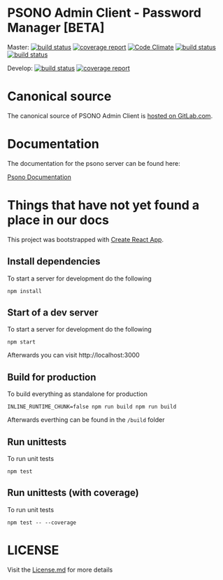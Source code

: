 # PSONO Admin Client - Password Manager [BETA]

Master:  [![build status](https://gitlab.com/psono/psono-admin-client/badges/master/build.svg)](https://gitlab.com/psono/psono-admin-client/commits/master) [![coverage report](https://gitlab.com/psono/psono-admin-client/badges/master/coverage.svg)](https://gitlab.com/psono/psono-admin-client/commits/master)  [![Code Climate](https://codeclimate.com/github/psono/psono-admin-client/badges/gpa.svg)](https://codeclimate.com/github/psono/psono-admin-client) [![build status](https://images.microbadger.com/badges/image/psono/psono-admin-client.svg)](https://hub.docker.com/r/psono/psono-admin-client/)  [![build status](https://img.shields.io/docker/pulls/psono/psono-admin-client.svg)](https://hub.docker.com/r/psono/psono-admin-client/)

Develop: [![build status](https://gitlab.com/psono/psono-admin-client/badges/develop/build.svg)](https://gitlab.com/psono/psono-admin-client/commits/develop) [![coverage report](https://gitlab.com/psono/psono-admin-client/badges/develop/coverage.svg)](https://gitlab.com/psono/psono-admin-client/commits/develop)

# Canonical source

The canonical source of PSONO Admin Client is [hosted on GitLab.com](https://gitlab.com/psono/psono-admin-client).

# Documentation

The documentation for the psono server can be found here:

[Psono Documentation](https://doc.psono.com/)

# Things that have not yet found a place in our docs

This project was bootstrapped with [Create React App](https://github.com/facebookincubator/create-react-app).

## Install dependencies

To start a server for development do the following

	npm install
	
## Start of a dev server

To start a server for development do the following

	npm start

Afterwards you can visit http://localhost:3000

## Build for production

To build everything as standalone for production

	INLINE_RUNTIME_CHUNK=false npm run build npm run build

Afterwards everthing can be found in the `/build` folder

## Run unittests

To run unit tests

	npm test

## Run unittests (with coverage)

To run unit tests

	npm test -- --coverage


# LICENSE

Visit the [License.md](/LICENSE.md) for more details



